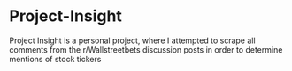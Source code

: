 # Project-Insight
Project Insight is a personal project, where I attempted to scrape all comments from the r/Wallstreetbets discussion posts in order to determine mentions of stock tickers
